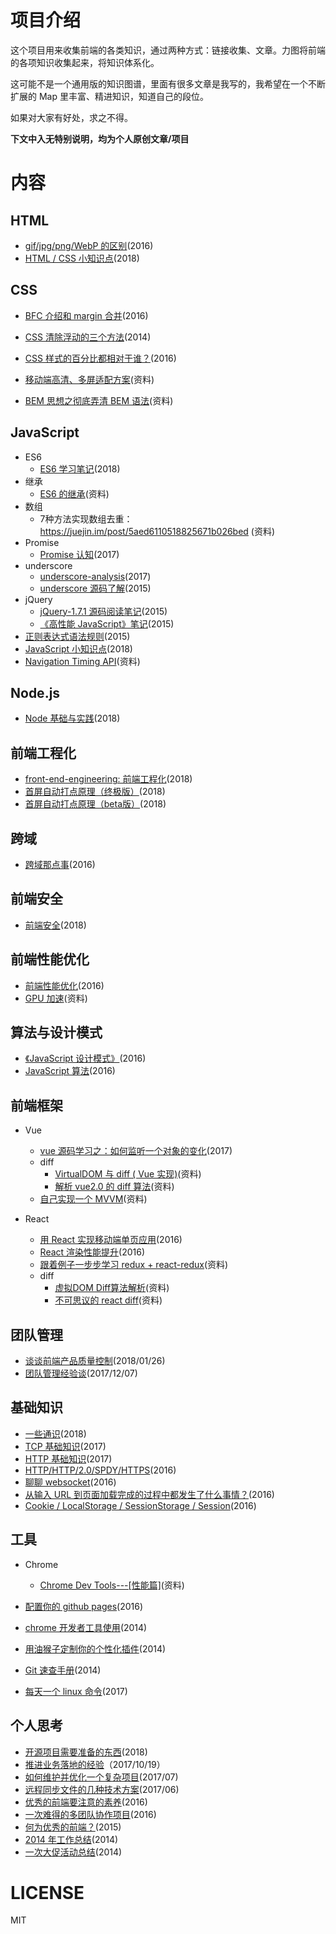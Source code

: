 # 项目介绍

这个项目用来收集前端的各类知识，通过两种方式：链接收集、文章。力图将前端的各项知识收集起来，将知识体系化。

这可能不是一个通用版的知识图谱，里面有很多文章是我写的，我希望在一个不断扩展的 Map 里丰富、精进知识，知道自己的段位。

如果对大家有好处，求之不得。

**下文中入无特别说明，均为个人原创文章/项目**

# 内容

## HTML

+   [gif/jpg/png/WebP 的区别](./docs/gif+jpg+png+WebP的区别.md)(2016)
+   [HTML / CSS 小知识点](./docs/HTML+CSS小知识点.md)(2018)

## CSS

+   [BFC 介绍和 margin 合并](https://github.com/hoperyy/home/blob/master/docs/%E4%BB%80%E4%B9%88%E6%98%AFBFC.md)(2016)

+   [CSS 清除浮动的三个方法](https://github.com/hoperyy/home/blob/master/docs/CSS%E6%B8%85%E9%99%A4%E6%B5%AE%E5%8A%A8%E7%9A%843%E4%B8%AA%E6%96%B9%E6%B3%95.md)(2014)

+   [CSS 样式的百分比都相对于谁？](https://github.com/hoperyy/home/blob/master/docs/css%E6%A0%B7%E5%BC%8F%E7%9A%84%E7%99%BE%E5%88%86%E6%AF%94%E9%83%BD%E7%9B%B8%E5%AF%B9%E4%BA%8E%E8%B0%81.md)(2016)

+   [移动端高清、多屏适配方案](https://div.io/topic/1092)(资料)

+   [BEM 思想之彻底弄清 BEM 语法](https://www.w3cplus.com/css/mindbemding-getting-your-head-round-bem-syntax.html)(资料)

## JavaScript

+   ES6
    +   [ES6 学习笔记](./docs/ES6学习笔记.md)(2018)
+   继承
    +   [ES6 的继承](http://es6.ruanyifeng.com/#docs/class-extends)(资料)
+   数组
    +   7种方法实现数组去重：https://juejin.im/post/5aed6110518825671b026bed (资料)
+   Promise
    +   [Promise 认知](./docs/Promise认知.md)(2017)
+   underscore
    +	[underscore-analysis](https://github.com/hoperyy/underscore-analysis)(2017)
    +   [underscore 源码了解](./docs/underscore源码了解.md)(2015)
+   jQuery
    +   [jQuery-1.7.1 源码阅读笔记](./docs/jQuery-1.7.1源码阅读笔记.md)(2015)
    +   [《高性能 JavaScript》笔记](./docs/《高性能JavaScript》笔记.md)(2015)
+   [正则表达式语法规则](./docs/正则表达式语法规则.md)(2015)
+   [JavaScript 小知识点](./docs/JavaScript小知识点.md)(2018)
+   [Navigation Timing API](http://www.cocoachina.com/ios/20170717/19882.html)(资料)

## Node.js

+   [Node 基础与实践](https://github.com/hoperyy/node-knowledge)(2018)

## 前端工程化

+   [front-end-engineering: 前端工程化](https://github.com/hoperyy/front-end-engineering)(2018)
+   [首屏自动打点原理（终极版）](./docs/首屏自动打点原理（终极版）.md)(2018)
+   [首屏自动打点原理（beta版）](./docs/首屏自动打点原理（beta版）.md)(2018)

## 跨域

+   [跨域那点事](./docs/跨域那点事.md)(2016)

## 前端安全

+   [前端安全](./docs/前端安全.md)(2018)

## 前端性能优化

+   [前端性能优化](./docs/前端性能优化.md)(2016)
+   [GPU 加速](https://aotu.io/notes/2017/04/11/GPU/?o2src=juejin&o2layout=compat)(资料)

## 算法与设计模式

+   [《JavaScript 设计模式》](./docs/JavaScript设计模式.md)(2016)
+   [JavaScript 算法](./docs/JavaScript算法.md)(2016)

## 前端框架

+   Vue
    +	[vue 源码学习之：如何监听一个对象的变化](./docs/vue源码学习之-如何监听一个对象的变化.md)(2017)
    +   diff
        +   [VirtualDOM 与 diff ( Vue 实现)](https://juejin.im/post/59bfbd736fb9a00a52065ec7)(资料)
        +   [解析 vue2.0 的 diff 算法](https://juejin.im/entry/58d3857544d90400692458ee)(资料)
    +   [自己实现一个 MVVM](https://juejin.im/post/5af8eb55f265da0b814ba766)(资料)

+   React
    +   [用 React 实现移动端单页应用](./docs/用React实现移动端单页应用.md)(2016)
    +   [React 渲染性能提升](./docs/React渲染性能提升.md)(2016)
    +   [跟着例子一步步学习 redux + react-redux](https://segmentfault.com/a/1190000012976767)(资料)
    +   diff
        +   [虚拟DOM Diff算法解析](https://www.kancloud.cn/kancloud/react-in-depth/67091)(资料)
        +   [不可思议的 react diff](https://zhuanlan.zhihu.com/p/20346379?refer=purerender)(资料)

## 团队管理

+   [谈谈前端产品质量控制](./docs/谈谈前端产品质量控制.md)(2018/01/26)
+   [团队管理经验谈](./docs/团队管理经验谈.md)(2017/12/07)

## 基础知识

+   [一些通识](./docs/一些通识.md)(2018)
+   [TCP 基础知识](./docs/TCP.md)(2017)
+   [HTTP 基础知识](./docs/HTTP基础知识.md)(2017)
+   [HTTP/HTTP/2.0/SPDY/HTTPS](./docs/HTTP+HTTP+2.0+SPDY+HTTPS.md)(2016)
+   [聊聊 websocket](./docs/聊聊websocket.md)(2016)
+   [从输入 URL 到页面加载完成的过程中都发生了什么事情？](./docs/从输入URL到页面加载完成的过程中都发生了什么事情.md)(2016)
+   [Cookie / LocalStorage / SessionStorage / Session](./docs/Cookie-LocalStorage-SessionStorage-Session.md)(2016)

## 工具

+   Chrome
    +   [Chrome Dev Tools---[性能篇]](https://juejin.im/post/5abfb6306fb9a028de44d520)(资料)

+   [配置你的 github pages](./docs/配置你的github-pages.md)(2016)
+   [chrome 开发者工具使用](./docs/chrome开发者工具使用.md)(2014)
+   [用油猴子定制你的个性化插件](./docs/用油猴子定制你的个性化插件.md)(2014)
+   [Git 速查手册](./docs/Git速查手册.md)(2014)
+   [每天一个 linux 命令](./docs/每天一个linux命令.md)(2017)

## 个人思考

+   [开源项目需要准备的东西](./docs/开源项目需要准备的东西.md)(2018)
+   [推进业务落地的经验](./docs/推进业务落地的经验.md)（2017/10/19）
+   [如何维护并优化一个复杂项目](./docs/如何维护并优化一个复杂项目.md)(2017/07)
+   [远程同步文件的几种技术方案](./docs/远程同步文件的几种技术方案.md)(2017/06)
+   [优秀的前端要注意的素养](./docs/优秀的前端要注意的素养.md)(2016)
+   [一次难得的多团队协作项目](./docs/一次难得的多团队协作项目.md)(2016)
+   [何为优秀的前端？](./docs/何为优秀的前端.md)(2015)
+   [2014 年工作总结](./docs/2014年工作总结.md)(2014)
+   [一次大促活动总结](./docs/一次大促活动总结.md)(2014)

# LICENSE

MIT

